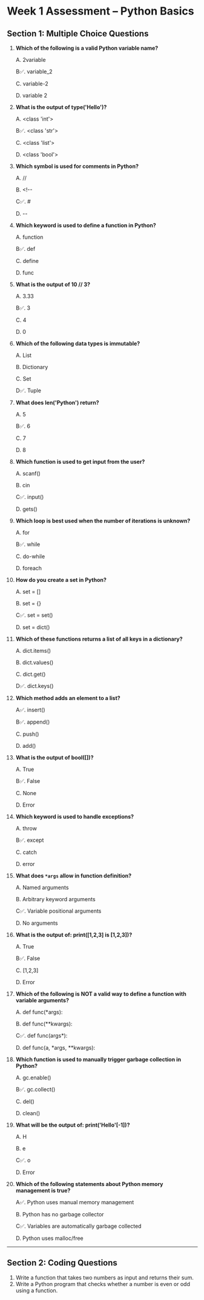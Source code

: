 # Week 1 Assessment – Python Basics

##  Section 1: Multiple Choice Questions



1. **Which of the following is a valid Python variable name?**

   A. 2variable

   B✅. variable_2

   C. variable-2

   D. variable 2

2. **What is the output of type('Hello')?**

   A. <class 'int'>

   B✅. <class 'str'>

   C. <class 'list'>

   D. <class 'bool'>

3. **Which symbol is used for comments in Python?**

   A. //

   B. <!--

   C✅. #

   D. --

4. **Which keyword is used to define a function in Python?** 

   A. function

   B✅. def

   C. define

   D. func

5. **What is the output of 10 // 3?**

   A. 3.33

   B✅. 3

   C. 4

   D. 0

6. **Which of the following data types is immutable?**

   A. List

   B. Dictionary

   C. Set

   D✅. Tuple

7. **What does len('Python') return?**

   A. 5

   B✅. 6

   C. 7

   D. 8


8. **Which function is used to get input from the user?**

   A. scanf()

   B. cin

   C✅. input()

   D. gets()


9. **Which loop is best used when the number of iterations is unknown?** 

   A. for

   B✅. while

   C. do-while

   D. foreach


10. **How do you create a set in Python?**

    A. set = []

    B. set = {}

    C✅. set = set()

    D. set = dict()


11. **Which of these functions returns a list of all keys in a dictionary?**

    A. dict.items()

    B. dict.values()

    C. dict.get()

    D✅. dict.keys()


12. **Which method adds an element to a list?**

    A✅. insert()

    B✅. append()

    C. push()

    D. add()


13. **What is the output of bool([])?**

    A. True

    B✅. False

    C. None

    D. Error


14. **Which keyword is used to handle exceptions?**

    A. throw

    B✅. except

    C. catch

    D. error


15. **What does `*args` allow in function definition?** 

    A. Named arguments

    B. Arbitrary keyword arguments

    C✅. Variable positional arguments

    D. No arguments


16. **What is the output of: print([1,2,3] is [1,2,3])?** 

    A. True

    B✅. False

    C. [1,2,3]

    D. Error


17. **Which of the following is NOT a valid way to define a function with variable arguments?** 

    A. def func(*args):

    B. def func(**kwargs):

    C✅. def func(args*):

    D. def func(a, *args, **kwargs):


18. **Which function is used to manually trigger garbage collection in Python?** 

    A. gc.enable()

    B✅. gc.collect()

     C. del()

     D. clean()


19. **What will be the output of: print('Hello'[-1])?**

     A. H

     B. e

     C✅. o

     D. Error

20. **Which of the following statements about Python memory management is true?**

    A✅. Python uses manual memory management
   
    B. Python has no garbage collector

    C✅. Variables are automatically garbage collected

    D. Python uses malloc/free

---

## Section 2: Coding Questions

1.  Write a function that takes two numbers as input and returns their sum.
2.  Write a Python program that checks whether a number is even or odd using a function.

